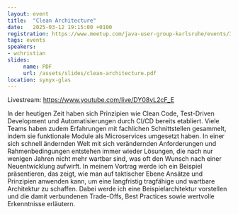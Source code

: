```yaml
---
layout: event
title:  "Clean Architecture"
date:   2025-03-12 19:15:00 +0100
registration: https://www.meetup.com/java-user-group-karlsruhe/events/306433488/
tags: events
speakers:
- wchristian
slides:
     name: PDF
     url: /assets/slides/clean-architecture.pdf
location: synyx-glas
---
```


Livestream: https://www.youtube.com/live/DY08vL2cF_E

In der heutigen Zeit haben sich Prinzipien wie Clean Code, Test-Driven 
Development und Automatisierungen durch CI/CD bereits etabliert. 
Viele Teams haben zudem Erfahrungen mit fachlichen Schnittstellen gesammelt, 
indem sie funktionale Module als Microservices umgesetzt haben. In einer 
sich schnell ändernden Welt mit sich verändernden Anforderungen und 
Rahmenbedingungen entstehen immer wieder Lösungen, die nach nur wenigen 
Jahren nicht mehr wartbar sind, was oft den Wunsch nach einer 
Neuentwicklung aufwirft. In meinem Vortrag werde ich ein Beispiel 
präsentieren, das zeigt, wie man auf taktischer Ebene Ansätze und 
Prinzipien anwenden kann, um eine langfristig tragfähige und wartbare 
Architektur zu schaffen. Dabei werde ich eine Beispielarchitektur 
vorstellen und die damit verbundenen Trade-Offs, Best Practices sowie 
wertvolle Erkenntnisse erläutern.
